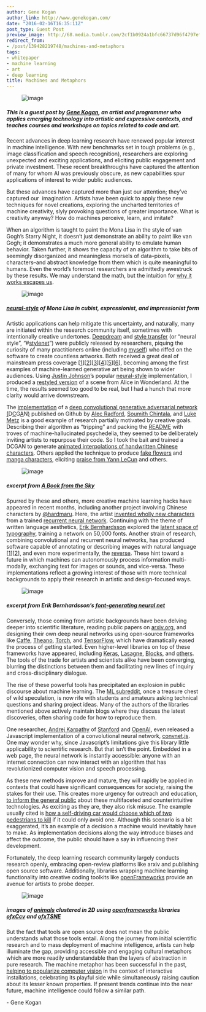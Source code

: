 ```yaml
---
author: Gene Kogan
author_link: http://www.genekogan.com/
date: "2016-02-16T16:35:11Z"
post_type: Guest Post
preview_image: http://68.media.tumblr.com/2cf1b0924a1bfc66737d96f4797ef6f7/tumblr_inline_o2neravFOu1ta78fg_540.png
redirect_from:
- /post/139428219748/machines-and-metaphors
tags:
- whitepaper
- machine learning
- art
- deep learning
title: Machines and Metaphors
---
```


<figure data-orig-width="703" data-orig-height="376" class="tmblr-full"><img src="http://68.media.tumblr.com/2cf1b0924a1bfc66737d96f4797ef6f7/tumblr_inline_o2neravFOu1ta78fg_540.png" alt="image" data-orig-width="703" data-orig-height="376"/></figure>

##### This is a guest post by <a href="http://www.genekogan.com/">Gene Kogan</a>, an artist and programmer who applies emerging technology into artistic and expressive contexts, and teaches courses and workshops on topics related to code and art.

<p>Recent advances in deep learning research have renewed popular interest in machine intelligence. With new benchmarks set in tough problems (e.g., image classification and speech recognition), researchers are exploring unexpected and exciting applications, and eliciting public engagement and private investment. These recent breakthroughs have captured the attention of many for whom AI was previously obscure, as new capabilities spur applications of interest to wider public audiences.<br/></p><p>But these advances have captured more than just our attention; they&rsquo;ve captured our  imagination. Artists have been quick to apply these new techniques for novel creations, exploring the uncharted territories of machine creativity, slyly provoking questions of greater importance. What is creativity anyway? How do machines perceive, learn, and imitate?</p><!--more--><p>When an algorithm is taught to paint the Mona Lisa in the style of van Gogh’s Starry Night, it doesn&rsquo;t just demonstrate an ability to paint like van Gogh; it demonstrates a much more general ability to emulate human behavior. Taken further, it shows the capacity of an algorithm to take bits of seemingly disorganized and meaningless morsels of data&ndash;pixels, characters&ndash;and abstract knowledge from them which is quite meaningful to humans. Even the world&rsquo;s foremost researchers are admittedly awestruck by these results. We may understand the math, but the intuition for <a href="http://blog.fastforwardlabs.com/2015/09/02/dalemberts-deep-dream-bees-and-nonlinear.html">why it works escapes us</a>.</p><figure data-orig-width="558" data-orig-height="276" class="tmblr-full"><img src="http://68.media.tumblr.com/3cbe548003e0178e5a8bc834ca134f6b/tumblr_inline_o2nesdb9uq1ta78fg_540.png" alt="image" data-orig-width="558" data-orig-height="276"/></figure>

##### <a href="https://github.com/jcjohnson/neural-style">neural-style</a> of Mona Lisa in cubist, expressionist, and impressionist form

<p>Artistic applications can help mitigate this uncertainty, and naturally, many are initiated within the research community itself, sometimes with intentionally creative undertones. <a href="http://googleresearch.blogspot.in/2015/06/inceptionism-going-deeper-into-neural.html">Deepdream</a> and <a href="http://arxiv.org/abs/1508.06576">style transfer</a> (or &ldquo;neural style&rdquo;, &ldquo;#<a href="https://twitter.com/search?f=images&amp;vertical=default&amp;q=%23stylenet">stylenet</a>&rdquo;) were publicly released by researchers, piquing the curiosity of many practitioners online (including <a href="http://genekogan.com/works/style-transfer.html">myself</a>) who riffed on the software to create countless artworks. Both received a great deal of mainstream press coverage [<a href="http://www.wired.co.uk/news/archive/2015-07/03/google-deep-dream">1</a>][<a href="http://www.telegraph.co.uk/technology/google/11730050/deep-dream-best-images.html">2</a>][<a href="http://www.popsci.com/turn-your-life-computers-dream-world">3</a>][<a href="http://www.theguardian.com/technology/2015/sep/02/computer-algorithm-recreates-van-gogh-painting-picasso">4</a>][<a href="http://qz.com/495614/computers-can-now-paint-like-van-gogh-and-picasso/">5</a>][<a href="http://www.dailymail.co.uk/sciencetech/article-3214634/The-algorithm-learn-copy-artist-Neural-network-recreate-snaps-style-Van-Gogh-Picasso.html">6</a>], becoming among the first examples of machine-learned generative art being shown to wider audiences. Using <a href="http://cs.stanford.edu/people/jcjohns/">Justin Johnson</a>&rsquo;s popular <a href="https://github.com/jcjohnson/neural-style">neural-style</a> implementation, I produced a <a href="http://vimeo.com/139123754">restyled version</a> of a scene from Alice in Wonderland. At the time, the results seemed too good to be real, but I had a hunch that more clarity would arrive downstream.<br/></p><p>The <a href="https://github.com/Newmu/dcgan_code">implementation</a> of a <a href="http://arxiv.org/abs/1511.06434">deep convolutional generative adversarial network</a> <a href="http://arxiv.org/abs/1511.06434">(</a>D<a href="http://arxiv.org/abs/1511.06434">C</a>G<a href="http://arxiv.org/abs/1511.06434">A</a>N<a href="http://arxiv.org/abs/1511.06434">)</a> published on Github by <a href="https://twitter.com/alecrad">Alec Radford</a>, <a href="http://soumith.ch">Soumith Chintala</a>, and <a href="http://lukemetz.github.io/">Luke Metz</a> is a good example of research partially motivated by creative goals. Describing their algorithm as &ldquo;tripping&rdquo; and packing the <a href="https://github.com/Newmu/dcgan_code/blob/master/README.md">README</a> with troves of machine-hallucinated psychedelia, they seemed to be deliberately inviting artists to repurpose their code. So I took the bait and trained a DCGAN to generate <a href="http://www.genekogan.com/works/a-book-from-the-sky.html">animated interpolations of handwritten Chinese characters</a>. Others applied the technique to produce <a href="https://twitter.com/vintermann/status/675599478494208000">fake flowers</a> and <a href="https://github.com/mattya/chainer-DCGAN/blob/master/README.md">manga characters</a>, eliciting <a href="https://www.facebook.com/yann.lecun/posts/10153269667222143">praise from Yann LeCun</a> and others.</p><figure data-orig-width="512" data-orig-height="314" class="tmblr-full"><img src="http://68.media.tumblr.com/450487b441fdae6b17b5fe7a75e562e9/tumblr_inline_o2nf2jx1V41ta78fg_540.gif" alt="image" data-orig-width="512" data-orig-height="314"/></figure>

##### excerpt from <a href="http://genekogan.com/works/a-book-from-the-sky.html">A Book from the Sky</a>

<p>Spurred by these and others, more creative machine learning hacks have appeared in recent months, including another project involving Chinese characters by <a href="https://twitter.com/hardmaru">@hardmaru</a>. Here, the artist <a href="http://blog.otoro.net/2015/12/28/recurrent-net-dreams-up-fake-chinese-characters-in-vector-format-with-tensorflow/">invented wholly new characters</a> from a trained <a href="http://karpathy.github.io/2015/05/21/rnn-effectiveness/">recurrent neural network</a>. Continuing with the theme of written language aesthetics, <a href="http://erikbern.com">Erik Bernhardsson</a> explored the <a href="http://erikbern.com/2016/01/21/analyzing-50k-fonts-using-deep-neural-networks/">latent space of typography</a>, training a network on 50,000 fonts. Another strain of research, combining convolutional and recurrent neural networks, has produced software capable of annotating or describing images with natural language [<a href="https://github.com/ryankiros/neural-storyteller">1</a>][<a href="https://github.com/karpathy/neuraltalk2">2</a>], and even more experimentally, the <a href="http://arxiv.org/abs/1511.02793">reverse</a>. These hint toward a future in which machines can autonomously process information multi-modally, exchanging text for images or sounds, and vice-versa. These implementations reflect a growing interest of those with more technical backgrounds to apply their research in artistic and design-focused ways.</p><figure data-orig-width="512" data-orig-height="512" class="tmblr-full"><img src="http://68.media.tumblr.com/569a9c7fdf3a1db183d42b7b91389759/tumblr_inline_o2nlv9YJ041ta78fg_540.gif" alt="image" data-orig-width="512" data-orig-height="512"/></figure>

##### excerpt from Erik Bernhardsson’s <a href="http://erikbern.com/2016/01/21/analyzing-50k-fonts-using-deep-neural-networks/">font-generating neural net</a>

<p>Conversely, those coming from artistic backgrounds have been delving deeper into scientific literature, reading public papers on <a href="http://arxiv.org/">arxiv.org</a>, and designing their own deep neural networks using open-source frameworks like <a href="http://caffe.berkeleyvision.org/">Caffe</a>, <a href="http://deeplearning.net/software/theano/">Theano</a>, <a href="http://torch.ch">Torch</a>, and <a href="https://www.tensorflow.org/">TensorFlow</a>, which have dramatically eased the process of getting started. Even higher-level libraries on top of these frameworks have appeared, including <a href="http://keras.io/">Keras</a>, <a href="http://lasagne.readthedocs.org/en/latest/">Lasagne</a>, <a href="https://blocks.readthedocs.org/en/latest/">Blocks</a>, and <a href="http://venturebeat.com/2015/11/14/deep-learning-frameworks/">others</a>. The tools of the trade for artists and scientists alike have been converging, blurring the distinctions between them and facilitating new lines of inquiry and cross-disciplinary dialogue.<b><br/></b></p><p>The rise of these powerful tools has precipitated an explosion in public discourse about machine learning. The <a href="https://www.reddit.com/r/MachineLearning/">ML subreddit</a>, once a treasure chest of wild speculation, is now rife with students and amateurs asking technical questions and sharing project ideas. Many of the authors of the libraries mentioned above actively maintain blogs where they discuss the latest discoveries, often sharing code for how to reproduce them.</p><p>One researcher, <a href="http://karpathy.github.io/">Andrej Karpathy</a> of <a href="http://vision.stanford.edu/">Stanford</a> and <a href="https://openai.com">OpenAI</a>, even released a Javascript implementation of a convolutional neural network, <a href="http://cs.stanford.edu/people/karpathy/convnetjs/">convnet.js</a>. One may wonder why, since Javascript&rsquo;s limitations give this library little applicability to scientific research. But that isn&rsquo;t the point. Embedded in a web page, the neural network is instantly accessible: anyone with an internet connection can now interact with an algorithm that has revolutionized computer vision and speech processing.</p><p>As these new methods improve and mature, they will rapidly be applied in contexts that could have significant consequences for society, raising the stakes for their use. This creates more urgency for outreach and education, <a href="https://medium.com/@genekogan/from-pixels-to-paragraphs-eb2763da0e9b">to inform the general public</a> about these multifaceted and counterintuitive technologies. As exciting as they are, they also risk misuse. The example usually cited is <a href="https://www.technologyreview.com/s/542626/why-self-driving-cars-must-be-programmed-to-kill/">how a self-driving car would choose which of two pedestrians to kill</a> if it could only avoid one. Although this scenario is a bit exaggerated, it’s an example of a decision a machine would inevitably have to make. As implementation decisions along the way introduce biases and affect the outcome, the public should have a say in influencing their development.<br/></p><p>Fortunately, the deep learning research community largely conducts research openly, embracing open-review platforms like arxiv and publishing open source software. Additionally, libraries wrapping machine learning functionality into creative coding toolkits like <a href="http://openframeworks.cc">openFrameworks</a> provide an avenue for artists to probe deeper.</p><figure data-orig-width="551" data-orig-height="305" class="tmblr-full"><img src="http://68.media.tumblr.com/0e261a22a3eae842e7561d81578d9312/tumblr_inline_o2nfbdG2w11ta78fg_540.png" alt="image" data-orig-width="551" data-orig-height="305"/></figure><p><b></b></p>

##### images of <a href="http://www.vision.caltech.edu/Image_Datasets/Caltech256/images/">animals</a> clustered in 2D using <a href="http://openframeworks.cc">openframeworks</a> libraries <a href="https://github.com/kylemcdonald/ofxCcv">ofxCcv</a> and <a href="https://github.com/genekogan/ofxTSNE">ofxTSNE</a>

<p>But the fact that tools are open source does not mean the public understands what those tools entail. Along the journey from initial scientific research and to mass deployment of machine intelligence, artists can help illuminate the gap, providing accessible and engaging cultural metaphors which are more readily understandable than the layers of abstraction in pure research. The machine metaphor has been successful in the past, <a href="https://medium.com/@genekogan/machine-learning-for-artists-e93d20fdb097">helping to popularize computer vision</a> in the context of interactive installations, celebrating its playful side while simultaneously raising caution about its lesser known properties. If present trends continue into the near future, machine intelligence could follow a similar path.<br/></p><p>- Gene Kogan</p>
